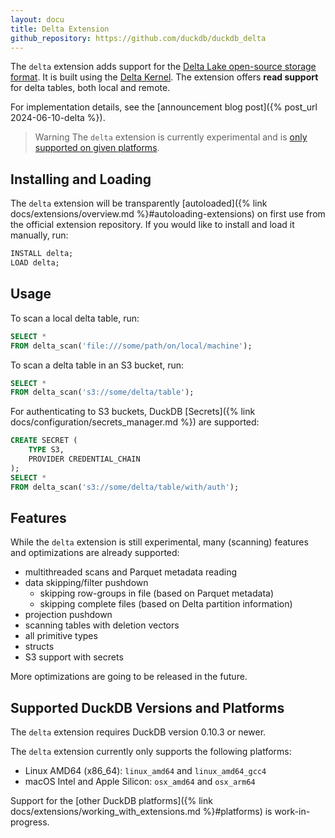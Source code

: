 ```yaml
---
layout: docu
title: Delta Extension
github_repository: https://github.com/duckdb/duckdb_delta
---
```


The `delta` extension adds support for the [Delta Lake open-source storage format](https://delta.io/). It is built using the [Delta Kernel](https://github.com/delta-incubator/delta-kernel-rs). The extension offers **read support** for delta tables, both local and remote.

For implementation details, see the [announcement blog post]({% post_url 2024-06-10-delta %}).

> Warning The `delta` extension is currently experimental and is [only supported on given platforms](#supported-duckdb-versions-and-platforms).

## Installing and Loading

The `delta` extension will be transparently [autoloaded]({% link docs/extensions/overview.md %}#autoloading-extensions) on first use from the official extension repository.
If you would like to install and load it manually, run:

```sql
INSTALL delta;
LOAD delta;
```

## Usage

To scan a local delta table, run:

```sql
SELECT *
FROM delta_scan('file:///some/path/on/local/machine');
```

To scan a delta table in an S3 bucket, run:

```sql
SELECT *
FROM delta_scan('s3://some/delta/table');
```

For authenticating to S3 buckets, DuckDB [Secrets]({% link docs/configuration/secrets_manager.md %}) are supported:

```sql
CREATE SECRET (
    TYPE S3,
    PROVIDER CREDENTIAL_CHAIN
);
SELECT *
FROM delta_scan('s3://some/delta/table/with/auth');
```

## Features

While the `delta` extension is still experimental, many (scanning) features and optimizations are already supported:

* multithreaded scans and Parquet metadata reading
* data skipping/filter pushdown
    * skipping row-groups in file (based on Parquet metadata)
    * skipping complete files (based on Delta partition information)
* projection pushdown
* scanning tables with deletion vectors
* all primitive types
* structs
* S3 support with secrets

More optimizations are going to be released in the future.

## Supported DuckDB Versions and Platforms

The `delta` extension requires DuckDB version 0.10.3 or newer.

The `delta` extension currently only supports the following platforms:

* Linux AMD64 (x86_64): `linux_amd64` and `linux_amd64_gcc4`
* macOS Intel and Apple Silicon: `osx_amd64` and `osx_arm64`

Support for the [other DuckDB platforms]({% link docs/extensions/working_with_extensions.md %}#platforms) is work-in-progress.

